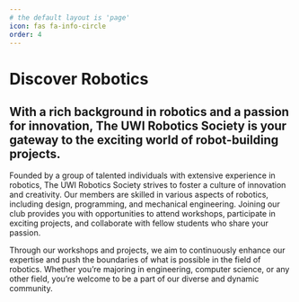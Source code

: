 ```yaml
---
# the default layout is 'page'
icon: fas fa-info-circle
order: 4
---
```


<!-- > Add Markdown syntax content to file `_tabs/about.md`{: .filepath } and it will show up on this page.
{: .prompt-tip } -->

# Discover Robotics

## With a rich background in robotics and a passion for innovation, The UWI Robotics Society is your gateway to the exciting world of robot-building projects.

Founded by a group of talented individuals with extensive experience in robotics, The UWI Robotics Society strives to foster a culture of innovation and creativity. Our members are skilled in various aspects of robotics, including design, programming, and mechanical engineering. Joining our club provides you with opportunities to attend workshops, participate in exciting projects, and collaborate with fellow students who share your passion.

Through our workshops and projects, we aim to continuously enhance our expertise and push the boundaries of what is possible in the field of robotics. Whether you’re majoring in engineering, computer science, or any other field, you’re welcome to be a part of our diverse and dynamic community.
